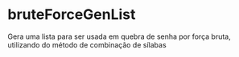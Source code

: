 # bruteForceGenList
Gera uma lista para ser usada em quebra de senha por força bruta, utilizando do método de combinação de sílabas
